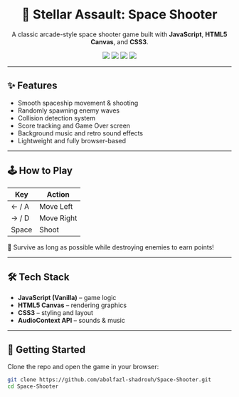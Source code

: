 <h1 align="center">🚀 Stellar Assault: Space Shooter</h1>

<p align="center">
  A classic arcade-style space shooter game built with <b>JavaScript</b>, <b>HTML5 Canvas</b>, and <b>CSS3</b>.
</p>

<p align="center">
  <img src="https://img.shields.io/github/stars/abolfazl-shadrouh/Space-Shooter?style=flat-square" />
  <img src="https://img.shields.io/github/forks/abolfazl-shadrouh/Space-Shooter?style=flat-square" />
  <img src="https://img.shields.io/github/license/abolfazl-shadrouh/Space-Shooter?style=flat-square" />
  <img src="https://img.shields.io/badge/JavaScript-Vanilla-yellow?style=flat-square&logo=javascript" />
</p>

---

## ✨ Features

- Smooth spaceship movement & shooting  
- Randomly spawning enemy waves  
- Collision detection system  
- Score tracking and Game Over screen  
- Background music and retro sound effects  
- Lightweight and fully browser-based  

---

## 🕹 How to Play

| Key | Action |
|-----|---------|
| ← / A | Move Left |
| → / D | Move Right |
| Space | Shoot |

🎯 Survive as long as possible while destroying enemies to earn points!

---

## 🛠 Tech Stack

- **JavaScript (Vanilla)** – game logic  
- **HTML5 Canvas** – rendering graphics  
- **CSS3** – styling and layout  
- **AudioContext API** – sounds & music  

---

## 🚀 Getting Started

Clone the repo and open the game in your browser:

```bash
git clone https://github.com/abolfazl-shadrouh/Space-Shooter.git
cd Space-Shooter
